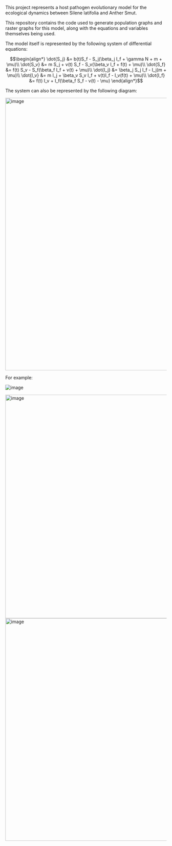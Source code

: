 This project represents a host pathogen evolutionary model for the ecological dynamics between Silene latifolia and Anther Smut.

This repository contains the code used to generate population graphs and raster graphs for this model, along with the equations and variables themselves being used.

The model itself is represented by the following system of differential equations:

$$\begin{align*}
\dot{S_j} &= b(t)S_f - S_j(\beta_j I_f + \gamma N + m + \mu)\\
\dot{S_v} &= m S_j + v(t) S_f - S_v(\beta_v  I_f + f(t) + \mu)\\
\dot{S_f} &= f(t) S_v - S_f(\beta_f I_f + v(t) + \mu)\\
\dot{I_j} &= \beta_j S_j I_f - I_j(m + \mu)\\
\dot{I_v} &= m I_j + \beta_v S_v I_f  + v(t)I_f - I_v(f(t) + \mu)\\
\dot{I_f} &= f(t) I_v + I_f(\beta_f S_f - v(t) - \mu) 
\end{align*}$$

The system can also be represented by the following diagram:

<img width="851" alt="image" src="https://github.com/user-attachments/assets/faf4d0fd-8da9-450b-a370-a3bf5e64c31f">



For example:

![image](https://github.com/user-attachments/assets/b5abef7a-3445-481b-a6ac-7f4087dcba5f)

<img width="698" alt="image" src="https://github.com/user-attachments/assets/a7a4c725-8758-4a50-83b0-7a8e73cf53ec">

<img width="695" alt="image" src="https://github.com/user-attachments/assets/202ce9b2-5d57-4a27-b301-4b9bb3dc1392">
